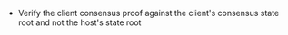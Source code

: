 *   Verify the client consensus proof against the client's consensus state root and not the host's state root
